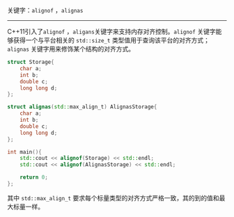 
关键字：`alignof` ，`alignas`

---

C++11引入了`alignof` ，`aligans`关键字来支持内存对齐控制。`alignof` 关键字能够获得一个与平台相关的 `std::size_t` 类型值用于查询该平台的对齐方式；`alignas` 关键字用来修饰某个结构的对齐方式。

```cpp
struct Storage{
    char a;
    int b;
    double c;
    long long d;
};

struct alignas(std::max_align_t) AlignasStorage{
    char a;
    int b;
    double c;
    long long d;
};

int main(){
    std::cout << alignof(Storage) << std::endl;
    std::cout << alignof(AlignasStorage) << std::endl;

    return 0;
};
```

其中 `std::max_align_t` 要求每个标量类型的对齐方式严格一致，其的到的值和最大标量一样。